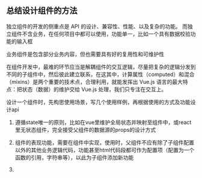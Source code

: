 ## 总结设计组件的方法

独立组件的开发的侧重点是 API 的设计、兼容性、性能、以及复杂的功能。
而独立组件不含业务，在任何项目中都可以使用，功能单一，比如一个具有数据校验功能的输入框

业务组件是包含部分业务内容，但也需要具有好的复用性和可维护性

在组件开发中，最难的环节应当是解耦组件的交互逻辑，尽量把复杂的逻辑分发到不同的子组件中，然后彼此建立联系，在这其中，计算属性（computed）和混合（mixins）是两个重要的技术点，合理利用，就能发挥出 Vue.js 语言的最大特点：把状态（数据）的维护交给 Vue.js 处理，我们只专注在交互上。

设计一个组件时，先构思使用场景，写几个使用样例，再根据使用的方式及功能设计api

1. 遵循state唯一的原则，比如在vue里维护全局状态并映射至组件中，或react里无状态组件，完全接受父组件的数据源的props的设计方式

2. 组件的表现功能，需要在组件中实现，使用时，父组件不应有除了子组件配置以外的其他业务逻辑代码，功能甚至html代码段都可作为配置项（配置为一个函数的引用，字符串等），以此为子组件添加新功能

3. 